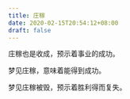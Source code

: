 ```yaml
---
title: 庄稼
date: 2020-02-15T20:54:12+08:00
draft: false
---
```


庄稼也是收成，预示着事业的成功。



梦见庄稼，意味着能得到成功。



梦见庄稼被毁，预示着胜利得而复失。

